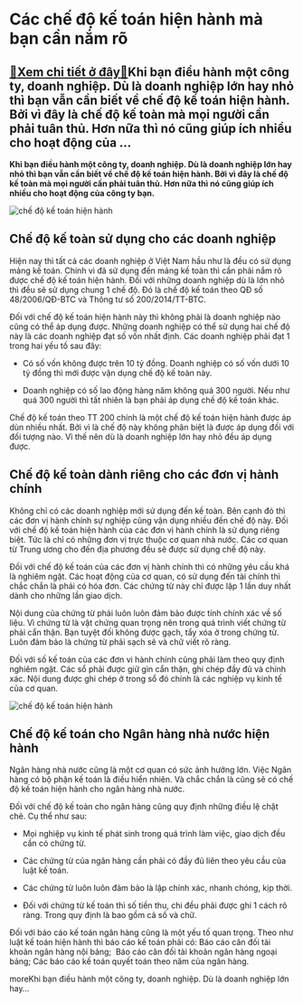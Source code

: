 Các chế độ kế toán hiện hành mà bạn cần nắm rõ
==============================================

[:gift:Xem chi tiết ở đây:gift:](https://hddtvn.com/cac-che-do-ke-toan-hien-hanh-ma-ban-can-nam-ro/)Khi bạn điều hành một công ty, doanh nghiệp. Dù là doanh nghiệp lớn hay nhỏ thì bạn vẫn cần biết về chế độ kế toán hiện hành. Bởi vì đây là chế độ kế toàn mà mọi người cần phải tuân thủ. Hơn nữa thì nó cũng giúp ích nhiều cho hoạt động của …
-------------------------------------------------------------------------------------------------------------------------------------------------------------------------------------------------------------------------------------------------

**Khi bạn điều hành một công ty, doanh nghiệp. Dù là doanh nghiệp lớn hay nhỏ thì bạn vẫn cần biết về chế độ kế toán hiện hành. Bởi vì đây là chế độ kế toàn mà mọi người cần phải tuân thủ. Hơn nữa thì nó cũng giúp ích nhiều cho hoạt động của công ty bạn.**


![chế độ kế toán hiện hành](https://hddtvn.com/wp-content/uploads/2021/01/ho-so-ke-toan-la-gi-1.jpg)


Chế độ kế toàn sử dụng cho các doanh nghiệp
-------------------------------------------


Hiện nay thì tất cả các doanh nghiệp ở Việt Nam hầu như là đều có sử dụng mảng kế toán. Chính vì đã sử dụng đến mảng kế toàn thì cần phải nắm rõ được chế độ kế toán hiện hành. Đối với những doanh nghiệp dù là lớn nhỏ thì đều sẽ sử dụng chung 1 chế độ. Đó là chế độ kế toán theo QĐ số 48/2006/QĐ-BTC và Thông tư số 200/2014/TT-BTC.


Đối với chế độ kế toán hiện hành này thì không phải là doanh nghiệp nào cũng có thể áp dụng được. Những doanh nghiệp có thể sử dụng hai chế độ này là các doanh nghiệp đạt số vốn nhất định. Các doanh nghiệp phải đạt 1 trong hai yếu tố sau đây:




* Có số vốn không được trên 10 tỷ đồng. Doanh nghiệp có số vốn dưới 10 tỷ đồng thì mới được vận dụng chế độ kế toàn này.

* Doanh nghiệp có số lao động hàng năm không quá 300 người. Nếu như quá 300 người thì tất nhiên là bạn phải áp dụng chế độ kế toán khác.



Chế độ kế toán theo TT 200 chính là một chế độ kế toán hiện hành được áp dùn nhiều nhất. Bởi vì là chế độ này không phân biệt là được áp dụng đối với đối tượng nào. Vì thế nên dù là doanh nghiệp lớn hay nhỏ đều áp dụng được.


Chế độ kế toàn dành riêng cho các đơn vị hành chính
---------------------------------------------------


Không chỉ có các doanh nghiệp mới sử dụng đến kế toàn. Bên cạnh đó thì các đơn vị hành chính sự nghiệp cũng vận dụng nhiều đến chế độ này. Đối với chế độ kế toán hiện hành của các đơn vị hành chính là sử dụng riêng biệt. Tức là chỉ có những đơn vị trực thuộc cơ quan nhà nước. Các cơ quan từ Trung ương cho đến địa phương đều sẽ được sử dụng chế độ này.


Đối với chế độ kế toán của các đơn vị hành chính thì có những yêu cầu khá là nghiêm ngặt. Các hoạt động của cơ quan, có sử dụng đến tài chính thì chắc chắn là phải có hóa đơn. Các chứng từ này chỉ được lập 1 lần duy nhất dành cho những lần giao dịch.


Nội dung của chứng từ phải luôn luôn đảm bảo được tính chính xác về số liệu. Vì chứng từ là vật chứng quan trọng nên trong quá trình viết chứng từ phải cẩn thận. Bạn tuyệt đối không được gạch, tẩy xóa ở trong chứng từ. Luôn đảm bảo là chứng từ phải sạch sẽ và chữ viết rõ ràng.


Đối với số kế toán của các đơn vi hành chính cũng phải làm theo quy định nghiêm ngặt. Các sổ phải được giữ gìn cẩn thận, ghi chép đầy đủ và chính xác. Nội dung được ghi chép ở trong sổ đó chính là các nghiệp vụ kinh tế của cơ quan.


![chế độ kế toán hiện hành](https://hddtvn.com/wp-content/uploads/2021/01/ke-toan-2.jpg)


Chế độ kế toán cho Ngân hàng nhà nước hiện hành
-----------------------------------------------


Ngân hàng nhà nước cũng là một cơ quan có sức ảnh hưởng lớn. Việc Ngân hàng có bộ phận kế toán là điều hiển nhiên. Và chắc chắn là cũng sẽ có chế độ kế toán hiện hành cho ngân hàng nhà nước.


Đối với chế độ kế toàn cho ngân hàng cũng quy định những điều lệ chặt chẽ. Cụ thể như sau:




* Mọi nghiệp vụ kinh tế phát sinh trong quá trình làm việc, giao dịch đều cần có chứng từ.

* Các chứng từ của ngân hàng cần phải có đầy đủ liên theo yêu cầu của luật kế toán.

* Các chứng từ luôn luôn đảm bảo là lập chính xác, nhanh chóng, kịp thời.

* Đối với chứng từ kế toán thì số tiền thu, chi đều phải được ghi 1 cách rõ ràng. Trong quy định là bao gồm cả số và chữ.



Đối với báo cáo kế toán ngân hàng cũng là một yếu tố quan trọng. Theo như luật kế toán hiện hành thì báo cáo kế toán phải có: Báo cáo cân đối tài khoản ngân hàng nội bảng;  Báo cáo cân đối tài khoản ngân hàng ngoại bảng; Các báo cáo kế toán quyết toán theo năm của ngân hàng.



moreKhi bạn điều hành một công ty, doanh nghiệp. Dù là doanh nghiệp lớn hay…

